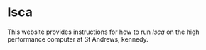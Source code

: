# Isca

This website provides instructions for how to run *Isca* on the high performance computer at St Andrews, kennedy.